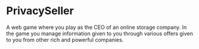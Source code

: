 # PrivacySeller
A web game where you play as the CEO of an online storage company. In the game you manage information given to you
through various offers given to you from other rich and powerful companies.
